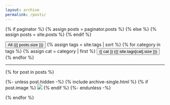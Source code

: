 ```yaml
---
layout: archive
permalink: /posts/
---
```


{% if paginator %}
  {% assign posts = paginator.posts %}
{% else %}
  {% assign posts = site.posts %}
{% endif %}

<script type="text/javascript">
    function filterUsingCategory(selectedCategory) {
      {% for post in posts %}
        var cats = {{ post.tags | jsonify }}

        var postDiv = document.getElementById("post-{{post.title | slugify}}");
        postDiv.style.display = (selectedCategory == 'All' || cats.includes(selectedCategory))
          ? 'unset'
          : 'none';
      {% endfor %}
    }
</script>

  <div class="btn-group">
    <button id="All" class="button-71" role="button" onclick="filterUsingCategory('All')">All ({{ posts.size }})</button>
    {% assign tags = site.tags | sort %}
    {% for category in tags %}
      {% assign cat = category | first %}
      <button id="{{ cat }}" class="button-71" role="button" onclick="filterUsingCategory(this.id)">{{ cat }} ({{ site.tags[cat].size }})</button>
    {% endfor %}
    <hr />
  </div>

  <div class="posts-wrapper">
    {% for post in posts %}
      <div class="post" id="post-{{post.title | slugify}}">
        <p class="itemInteriorSection">
          {%- unless post.hidden -%}
            {% include archive-single.html %}
            {% if post.image %}
              <a href="{{ post.link }}"><img src="{{ post.image }}"></a>
            {% endif %}
          {%- endunless -%}
        </p>
      </div>
    {% endfor %}
  </div>
